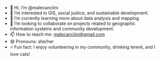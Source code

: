 - 👋 Hi, I’m @malecanclini
- 👀 I’m interested in GIS, social justice, and sustainable development.
- 🌱 I’m currently learning more about data analysis and mapping.
- 💞️ I’m looking to collaborate on projects related to geographic information systems and community development.
- 📫 How to reach me: malecanclini@gmail.com
- 😄 Pronouns: she/her
- ⚡ Fun fact: I enjoy volunteering in my community, drinking tereré, and I love cats!
<!---
malecanclini/malecanclini is a ✨ special ✨ repository because its `README.md` (this file) appears on your GitHub profile.
You can click the Preview link to take a look at your changes.
--->
